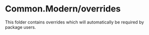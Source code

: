 # Common.Modern/overrides

This folder contains overrides which will automatically be required by package users.
